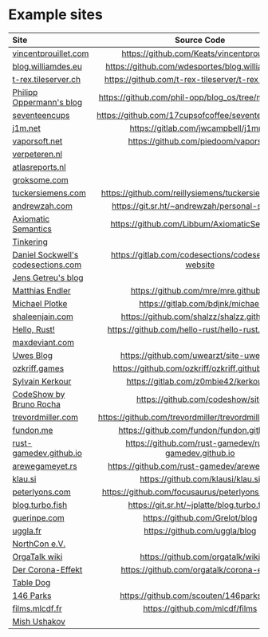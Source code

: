 # Example sites

| Site                                                               |                   Source Code                            |
|:-------------------------------------------------------------------|:--------------------------------------------------------:|
| [vincentprouillet.com](https://www.vincentprouillet.com/)          | https://github.com/Keats/vincentprouillet/               |
| [blog.williamdes.eu](http://blog.williamdes.eu/)                   | https://github.com/wdesportes/blog.williamdes.eu         |
| [t-rex.tileserver.ch](https://t-rex.tileserver.ch)                 | https://github.com/t-rex-tileserver/t-rex-website/       |
| [Philipp Oppermann's blog](https://os.phil-opp.com/)               | https://github.com/phil-opp/blog_os/tree/master/blog     |
| [seventeencups](https://www.seventeencups.net)                     | https://github.com/17cupsofcoffee/seventeencups.net      |
| [j1m.net](https://j1m.net)                                         | https://gitlab.com/jwcampbell/j1mnet                     |
| [vaporsoft.net](http://vaporsoft.net)                              | https://github.com/piedoom/vaporsoft                     |
| [verpeteren.nl](http://www.verpeteren.nl)                          |                                                          |
| [atlasreports.nl](http://www.atlasreports.nl)                      |                                                          |
| [groksome.com](http://www.groksome.com)                            |                                                          |
| [tuckersiemens.com](https://tuckersiemens.com)                     | https://github.com/reillysiemens/tuckersiemens.com       |
| [andrewzah.com](https://andrewzah.com)                             | https://git.sr.ht/~andrewzah/personal-site/tree          |
| [Axiomatic Semantics](https://axiomatic.neophilus.net)             | https://github.com/Libbum/AxiomaticSemantics             |
| [Tinkering](https://tinkering.xyz)                                 |                                                          |
| [Daniel Sockwell's codesections.com](https://www.codesections.com) | https://gitlab.com/codesections/codesections-website     |
| [Jens Getreu's blog](https://blog.getreu.net)                      |                                                          |
| [Matthias Endler](https://endler.dev)                              | https://github.com/mre/mre.github.io                     |
| [Michael Plotke](https://michael.plotke.me)                        | https://gitlab.com/bdjnk/michael                         |
| [shaleenjain.com](https://shaleenjain.com)                         | https://github.com/shalzz/shalzz.github.io               |
| [Hello, Rust!](https://hello-rust.show)                            | https://github.com/hello-rust/hello-rust.github.io       |
| [maxdeviant.com](https://maxdeviant.com/)                          |                                                          |
| [Uwes Blog](https://uwe-arzt.de)                                   | https://github.com/uwearzt/site-uwe-arzt                 |
| [ozkriff.games](https://ozkriff.games)                             | https://github.com/ozkriff/ozkriff.github.io-src         |
| [Sylvain Kerkour](https://kerkour.fr)                              | https://gitlab.com/z0mbie42/kerkour.fr                   |
| [CodeShow by Bruno Rocha](https://codeshow.com.br)                 | https://github.com/codeshow/site                         |
| [trevordmiller.com](https://trevordmiller.com)                     | https://github.com/trevordmiller/trevordmiller.github.io |
| [fundon.me](https://fundon.me/)                                    | https://github.com/fundon/fundon.github.io               |
| [rust-gamedev.github.io](https://rust-gamedev.github.io)           | https://github.com/rust-gamedev/rust-gamedev.github.io   |
| [arewegameyet.rs](http://arewegameyet.rs)                          | https://github.com/rust-gamedev/arewegameyet             |
| [klau.si](https://klau.si)                                         | https://github.com/klausi/klau.si                        |
| [peterlyons.com](https://peterlyons.com)                           | https://github.com/focusaurus/peterlyons.com-zola        |
| [blog.turbo.fish](https://blog.turbo.fish)                         | https://git.sr.ht/~jplatte/blog.turbo.fish               |
| [guerinpe.com](https://guerinpe.com)                               | https://github.com/Grelot/blog                           |
| [uggla.fr](https://uggla.fr)                                       | https://github.com/uggla/blog                            |
| [NorthCon e.V.](https://verein.northcon.de/)                       |                                                          |
| [OrgaTalk wiki](https://wiki.orgatalk.de/)                         | https://github.com/orgatalk/wiki                         |
| [Der Corona-Effekt](https://corona-effekt.orgatalk.de/)            | https://github.com/orgatalk/corona-effekt                |
| [Table Dog](https://table.dog/blog/)                               |                                                          |
| [146 Parks](https://146parks.blog/)                                | https://github.com/scouten/146parks.blog                 |
| [films.mlcdf.fr](https://films.mlcdf.fr)                           | https://github.com/mlcdf/films                           |
| [Mish Ushakov](https://mish.co)                                    |                                                          |
